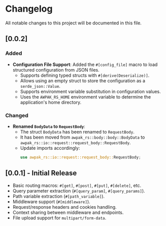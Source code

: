 # Changelog

All notable changes to this project will be documented in this file.

## [0.0.2]
### Added
- **Configuration File Support**: Added the `#[config_file]` macro to load structured configuration from JSON files.
  - Supports defining typed structs with `#[derive(Deserialize)]`.
  - Allows using an empty struct to store the configuration as a `serde_json::Value`.
  - Supports environment variable substitution in configuration values.
  - Uses the `AWPAK_RS_HOME` environment variable to determine the application's home directory.

### Changed
- **Renamed `BodyData` to `RequestBody`**:
  - The struct `BodyData` has been renamed to `RequestBody`.
  - It has been moved from `awpak_rs::body::body::BodyData` to `awpak_rs::io::request::request_body::RequestBody`.
  - Update imports accordingly:
    ```rust
    use awpak_rs::io::request::request_body::RequestBody;
    ```

## [0.0.1] - Initial Release
- Basic routing macros: `#[get]`, `#[post]`, `#[put]`, `#[delete]`, etc.
- Query parameter extraction (`#[query_param]`, `#[query_params]`).
- Path variable extraction (`#[path_variable]`).
- Middleware support (`#[middleware]`).
- Request/response headers and cookies handling.
- Context sharing between middleware and endpoints.
- File upload support for `multipart/form-data`.